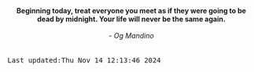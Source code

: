 
<div align="center"><b><span>Beginning today, treat everyone you meet as if they were going to be dead by midnight. Your life will never be the same again.</span></b><br><br><i> - Og Mandino</i></div>
<br><br><kbd>Last updated:Thu Nov 14 12:13:46 2024</kbd>